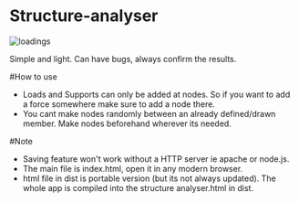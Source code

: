 # Structure-analyser

![loadings](https://user-images.githubusercontent.com/33609172/200195876-c3a3ffaf-f4a5-4830-9da7-f610c9b19420.jpg)

Simple and light. Can have bugs, always confirm the results.

#How to use
- Loads and Supports can only be added at nodes. So if you want to add a force somewhere make sure to add a node there.
- You cant make nodes randomly between an already defined/drawn member. Make nodes beforehand wherever its needed.

#Note
- Saving feature won't work without a HTTP server ie apache or node.js.
- The main file is index.html, open it in any modern browser.
- html file in dist is portable version (but its not always updated). The whole app is compiled into the structure analyser.html in dist.
